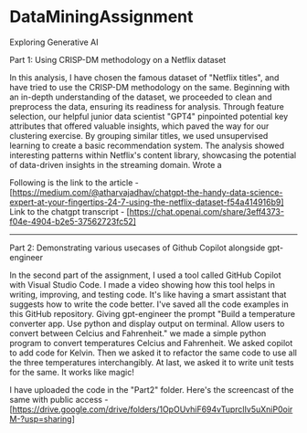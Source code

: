 # DataMiningAssignment
Exploring Generative AI

Part 1: Using CRISP-DM methodology on a Netflix dataset

In this analysis, I have chosen the famous dataset of "Netflix titles", and have tried to use the CRISP-DM methodology on the same. Beginning with an in-depth understanding of the dataset, we proceeded to clean and preprocess the data, ensuring its readiness for analysis. Through feature selection, our helpful junior data scientist "GPT4" pinpointed potential key attributes that offered valuable insights, which paved the way for our clustering exercise. By grouping similar titles, we used unsupervised learning to create a basic recommendation system. The analysis showed interesting patterns within Netflix's content library, showcasing the potential of data-driven insights in the streaming domain. Wrote a 

Following is the link to the article - [https://medium.com/@atharvajadhav/chatgpt-the-handy-data-science-expert-at-your-fingertips-24-7-using-the-netflix-dataset-f54a414916b9]
Link to the chatgpt transcript - [https://chat.openai.com/share/3eff4373-f04e-4904-b2e5-37562723fc52]
                        
-------------------------------------------------------------

Part 2: Demonstrating various usecases of Github Copilot alongside gpt-engineer

In the second part of the assignment, I used a tool called GitHub Copilot with Visual Studio Code. I made a video showing how this tool helps in writing, improving, and testing code. It's like having a smart assistant that suggests how to write the code better. I've saved all the code examples in this GitHub repository. Giving gpt-engineer the prompt "Build a temperature converter app. Use python and display output on terminal. Allow users to convert between Celcius and Fahrenheit." we made a simple python program to convert temperatures Celcius and Fahrenheit. We asked copilot to add code for Kelvin. Then we asked it to refactor the same code to use all the three temperatures interchangibly. At last, we asked it to write unit tests for the same. It works like magic!

I have uploaded the code in the "Part2" folder. Here's the screencast of the same with public access - [https://drive.google.com/drive/folders/1OpOUvhiF694vTuprclIv5uXniP0oirM-?usp=sharing]
